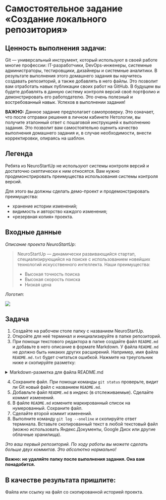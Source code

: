 # Самостоятельное задание «Создание локального репозитория»

## Ценность выполнения задачи:

Git — универсальный инструмент, который используют в своей работе многие профессии: IT-разработчики, DevOps-инженеры, системные администраторы, тестировщики, дизайнеры и системные аналитики. В результате выполнения этого домашнего задания вы научитесь создавать репозиторий, а также добавлять в него файлы. Это позволит вам отработать навык публикации своих работ на GitHub. В будущем вы будете добавлять в данную систему контроля версий своё портфолио и демонстрировать его работодателю. Это очень полезный и востребованный навык. Успехов в выполнении задания! 

    
**ВАЖНО:** 
Данное задание предполагает самопроверку. Это означает, что после отправки решения в личном кабинете Нетологии, вы получите эталонный ответ с пошаговой инструкцией к выполнению задания. Это позволит вам самостоятельно оценить качество выполнения домашнего задания и, в случае необходимости, внести корректировки, опираясь на шаблон. 


## Легенда

Ребята из NeuroStartUp не используют системы контроля версий и достаточно скептически к ним относятся. Вам нужно продемонстрировать преимущества использования системы контроля версий.

Для этого вы должны сделать демо-проект и продемонстрировать преимущества:

* хранение истории изменений;
* видимость и авторство каждого изменения;
* «резервная копия» проекта.

## Входные данные

_Описание проекта NeuroStartUp_:
> NeuroStartUp — динамически развивающийся стартап, специализирующийся на поиске с использованием новейших технологий искусственного интеллекта.
> Наши преимущества:
> * Высокая точность поиска
> * Высокая скорость поиска
> * Низкая цена

_Логотип_:

![](https://netology-code.github.io/git-homeworks/introduction/assets/logo.png)

## Задача

1. Создайте на рабочем столе папку с названием NeuroStartUp.
2. Откройте для неё терминал и инициализируйте в папке репозиторий.
3. При помощи текстового редактора в папке создайте файл `README.md` и добавьте в него описание в формате Markdown. 
У файла `README.md` не должно быть никаких других расширений. Например, имя файла `README.md.txt` будет считаться ошибкой.
Нажмите на треугольник ниже и скопируйте разметку:

<details>
    <summary>Markdown-разметка для файла README.md</summary>

```markdown
# NeuroStartUp

![](https://netology-code.github.io/git-homeworks/introduction/assets/logo.png)

*NeuroStartUp* — динамически развивающийся стартап, специализирующийся на поиске с использованием 
 новейших технологий искусственного интеллекта.

Наши преимущества:
* Высокая точность поиска
* Высокая скорость поиска
* Низкая цена
```
</details>

4. Сохраните файл. При помощи команды `git status` проверьте, видит ли Git новый файл с названием `README.md`.
5. Добавльте файл `README.md` в индекс (в отслеживаемые). Сделайте коммит изменений. 
6. В файле `README.md` измените маркированный список на нумерованный. Сохраните файл.
7. Сделайте второй коммит изменений.
8. Выполните команду `git log --oneline` и скопируйте ответ терминала. Вставьте скопированный текст в любой текстовый файл (можно использовать Яндекс.Документы, Google Диск или другие облачные хранилища).

_Это ваш первый репозиторий. По ходу работы вы можете сделать больше двух коммитов. Это абсолютно нормально!_

**Важно: не удаляйте папку после выполнения задания. Она вам понадобится.**

## В качестве результата пришлите:

Файла или ссылку на файл со скопированной историей проекта.

